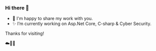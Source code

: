 ### Hi there 👋

* 🌱 I'm happy to share my work with you.
* ✨ I’m currently working on Asp.Net Core, C-sharp & Cyber Security.

Thanks for visiting!

☁️🤙💪
<!--
**GitAhmet/GitAhmet** is a ✨ _special_ ✨ repository because its `README.md` (this file) appears on your GitHub profile.

Here are some ideas to get you started:

- 🔭 I’m currently working on ...
- 🌱 I’m currently learning ...
- 👯 I’m looking to collaborate on ...
- 🤔 I’m looking for help with ...
- 💬 Ask me about ...
- 📫 How to reach me: ...
- 😄 Pronouns: ...
- ⚡ Fun fact: ...
-->
